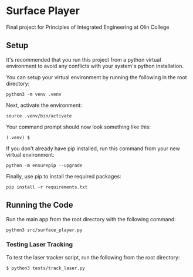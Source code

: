 # Surface Player
Final project for Principles of Integrated Engineering at Olin College

## Setup
It's recommended that you run this project from a python virtual environment to avoid any conflicts with your system's python installation.

You can setup your virtual environment by running the following in the root directory:

```python3 -m venv .venv```

Next, activate the environment:

```source .venv/bin/activate```

Your command prompt should now look something like this:

```(.venv) $```

If you don't already have pip installed, run this command from your new virtual environment:

`python -m ensurepip --upgrade`

Finally, use pip to install the required packages:

```pip install -r requirements.txt```

## Running the Code
Run the main app from the root directory with the following command:

```python3 src/surface_player.py```

### Testing Laser Tracking
To test the laser tracker script, run the following from the root directory:

```$ python3 tests/track_laser.py```